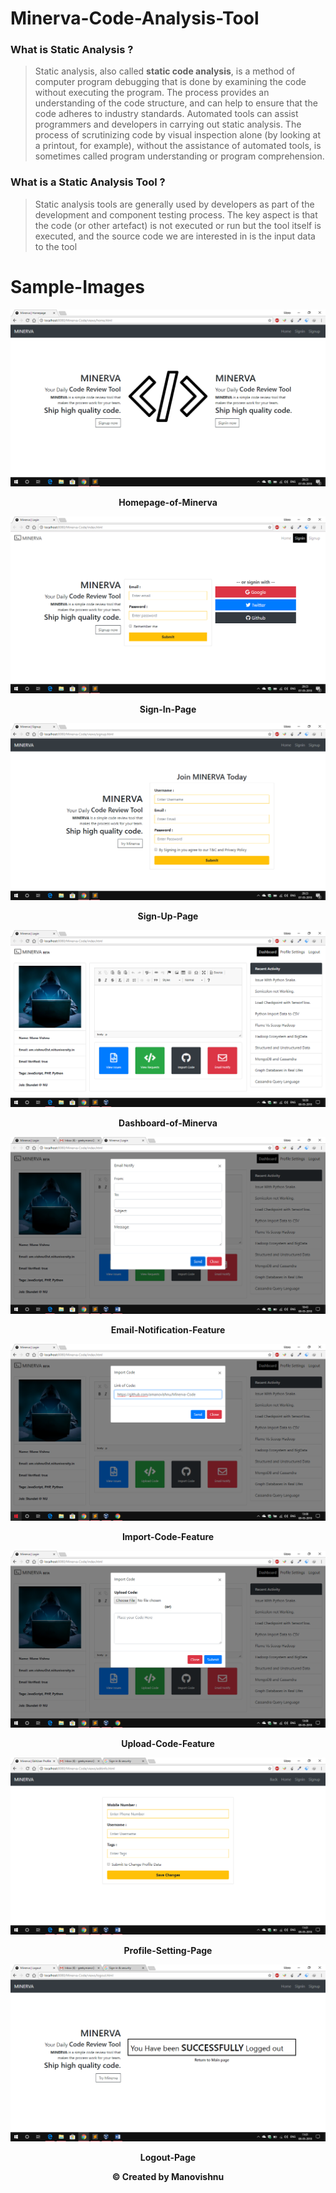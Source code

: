 # Minerva-Code-Analysis-Tool

### What is Static Analysis ?
> Static analysis, also called **static code analysis**, is a method of computer program debugging that is done by examining the code without executing the program. The process provides an understanding of the code structure, and can help to ensure that the code adheres to industry standards. Automated tools can assist programmers and developers in carrying out static analysis. The process of scrutinizing code by visual inspection alone (by looking at a printout, for example), without the assistance of automated tools, is sometimes called program understanding or program comprehension.

### What is a Static Analysis Tool ?
> Static analysis tools are generally used by developers as part of the development and component testing process. The key aspect is that the code (or other artefact) is not executed or run but the tool itself is executed, and the source code we are interested in is the input data to the tool


# Sample-Images

![Homepage](Snapshots/Homepage.png)
<p align="center"><b>Homepage-of-Minerva</b></p>

![Signin-Page](Snapshots/Signin.png)
<p align="center"><b>Sign-In-Page</b></p>

![Signup-Page](Snapshots/Signup.png)
<p align="center"><b>Sign-Up-Page</b></p>

![Dashboard](Snapshots/Dashboard.png)
<p align="center"><b>Dashboard-of-Minerva</b></p>

![Email Notify](Snapshots/EmailNotify.png)
<p align="center"><b>Email-Notification-Feature</b></p>

![ImportCode](Snapshots/ImportCode.png)
<p align="center"><b>Import-Code-Feature</b></p>

![UploadCode](Snapshots/UploadCode.png)
<p align="center"><b>Upload-Code-Feature</b></p>

![Profile-Settings](Snapshots/ProfileSettings.png)
<p align="center"><b>Profile-Setting-Page</b></p>

![Signout-Page](Snapshots/Signout.png)
<p align="center"><b>Logout-Page</b></p>

<p align="center"><b>© Created by Manovishnu</b></p>

